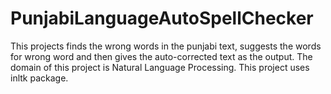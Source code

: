 # PunjabiLanguageAutoSpellChecker
This projects finds the wrong words in the punjabi text, suggests the words for wrong word and then gives the auto-corrected text as the output. The domain of this project is Natural Language Processing. This project uses inltk package.
